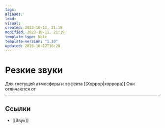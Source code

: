 ```yaml
---
tags: 
aliases: 
lead: 
visual: 
created: 2023-10-11, 21:19
modified: 2023-10-11, 21:19
template-type: Note
template-version: "1.10"
updated: 2023-10-12T16:20
---
```


# Резкие звуки

Для гнетущей атмосферы и эффекта [[Хоррор|хоррора]]
Они отличаются от 

---
## Ссылки
- [[Звук]]